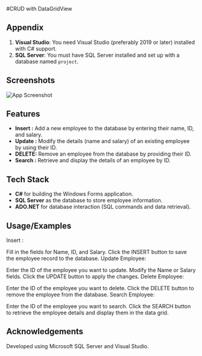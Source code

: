 #CRUD with DataGridView




## Appendix

1. **Visual Studio**: You need Visual Studio (preferably 2019 or later) installed with C# support.
2. **SQL Server**: You must have SQL Server installed and set up with a database named `project`.


## Screenshots

![App Screenshot](https://imgbox.com/wpTzrxLf)


## Features

- **Insert :** Add a new employee to the database by entering their name, ID, and salary.
- **Update :** Modify the details (name and salary) of an existing employee by using their ID.
- **DELETE:** Remove an employee from the database by providing their ID.
- **Search :** Retrieve and display the details of an employee by ID.


## Tech Stack

- **C#** for building the Windows Forms application.
- **SQL Server** as the database to store employee information.
- **ADO.NET** for database interaction (SQL commands and data retrieval).


## Usage/Examples

Insert :

Fill in the fields for Name, ID, and Salary.
Click the INSERT button to save the employee record to the database.
Update Employee:

Enter the ID of the employee you want to update.
Modify the Name or Salary fields.
Click the UPDATE button to apply the changes.
Delete Employee:

Enter the ID of the employee you want to delete.
Click the DELETE button to remove the employee from the database.
Search Employee:

Enter the ID of the employee you want to search.
Click the SEARCH button to retrieve the employee details and display them in the data grid.

## Acknowledgements

Developed using Microsoft SQL Server and Visual Studio.
